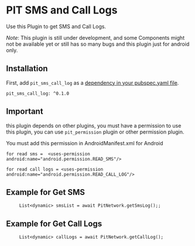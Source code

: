 # PIT SMS and Call Logs

Use this Plugin to get SMS and Call Logs.

*Note*: This plugin is still under development, and some Components might not be available yet or still has so many bugs and this plugin just for android only.

## Installation

First, add `pit_sms_call_log` as a [dependency in your pubspec.yaml file](https://flutter.io/platform-plugins/).

```
pit_sms_call_log: ^0.1.0
```

## Important

this plugin depends on other plugins, you must have a permission to use this plugin, you can use `pit_permission` plugin or other permission plugin.

You must add this permission in AndroidManifest.xml for Android

```
for read sms =  <uses-permission android:name="android.permission.READ_SMS"/>

for read call logs = <uses-permission android:name="android.permission.READ_CALL_LOG"/>
```


## Example for Get SMS
```
     List<dynamic> smsList = await PitNetwork.getSmsLog();;
```
## Example for Get Call Logs
```
     List<dynamic> callLogs = await PitNetwork.getCallLog();
```


